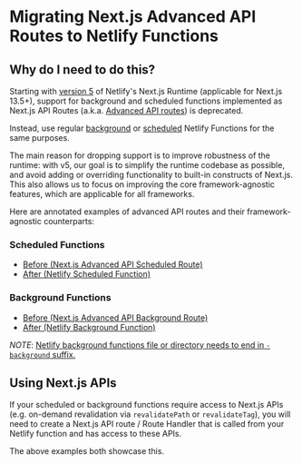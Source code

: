 # Migrating Next.js Advanced API Routes to Netlify Functions

## Why do I need to do this?

Starting with [version 5](https://docs.netlify.com/frameworks/next-js/overview/) of Netlify's Next.js Runtime (applicable for Next.js 13.5+), 
support for background and scheduled functions implemented as Next.js API Routes (a.k.a. [Advanced API routes](https://docs.netlify.com/frameworks/next-js/runtime-v4/advanced-api-routes/)) is deprecated. 

Instead, use regular [background](https://docs.netlify.com/functions/background-functions/) or [scheduled](https://docs.netlify.com/functions/scheduled-functions/) Netlify Functions for the same purposes.

The main reason for dropping support is to improve robustness of the runtime: with v5, our goal is to simplify the runtime codebase as possible, and avoid adding or overriding functionality to built-in constructs of Next.js. This also allows us to focus on improving the core framework-agnostic features, which are applicable for all frameworks.

Here are annotated examples of advanced API routes and their framework-agnostic counterparts:

### Scheduled Functions

- [Before (Next.js Advanced API Scheduled Route)](/pages/api/scheduled-function.ts)
- [After (Netlify Scheduled Function)](/netlify/functions/scheduled-function.ts)

### Background Functions

- [Before (Next.js Advanced API Background Route)](/pages/api/[slug]/background-function.ts)
- [After (Netlify Background Function)](/netlify/functions/function-background.ts)

_NOTE_: [Netlify background functions file or directory needs to end in `-background` suffix.](https://docs.netlify.com/functions/background-functions/#create-background-functions)

## Using Next.js APIs

If your scheduled or background functions require access to Next.js APIs (e.g. on-demand revalidation via `revalidatePath` or `revalidateTag`), you will need to create a Next.js API route / Route Handler that is called from your Netlify function and has access to these APIs. 

The above examples both showcase this.
